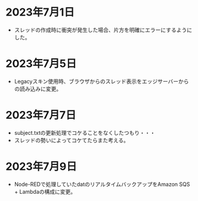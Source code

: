 # 2023年7月1日

- スレッドの作成時に衝突が発生した場合、片方を明確にエラーにするようにした。

# 2023年7月5日

- Legacyスキン使用時、ブラウザからのスレッド表示をエッジサーバーからの読み込みに変更。

# 2023年7月7日

- subject.txtの更新処理でコケることをなくしたつもり・・・
- スレッドの勢いによってコケてたらまた考える。

# 2023年7月9日

- Node-REDで処理していたdatのリアルタイムバックアップをAmazon SQS + Lambdaの構成に変更。

